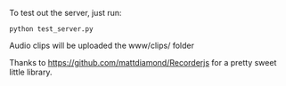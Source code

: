 To test out the server, just run:

    python test_server.py

Audio clips will be uploaded the www/clips/ folder

Thanks to https://github.com/mattdiamond/Recorderjs for a pretty sweet little library.
